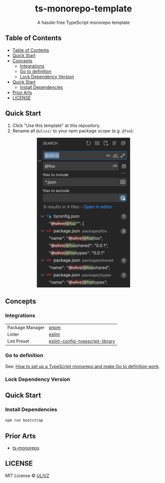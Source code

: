 <h1 align="center">ts-monorepo-template</h1>

<p align="center">
  A hassle-free TypeScript monorepo template
</p>

<!-- START doctoc generated TOC please keep comment here to allow auto update -->
<!-- DON'T EDIT THIS SECTION, INSTEAD RE-RUN doctoc TO UPDATE -->

## Table of Contents

- [Table of Contents](#table-of-contents)
- [Quick Start](#quick-start)
- [Concepts](#concepts)
  - [Integrations](#integrations)
  - [Go to definition](#go-to-definition)
  - [Lock Dependency Version](#lock-dependency-version)
- [Quick Start](#quick-start-1)
  - [Install Dependencies](#install-dependencies)
- [Prior Arts](#prior-arts)
- [LICENSE](#license)

<!-- END doctoc generated TOC please keep comment here to allow auto update -->

## Quick Start

1. Click "Use this template" at this repository.
2. Rename all `@ulivz/` to your npm package scope (e.g. `@foo`):

<p align="center">
  <img src="./media/replace-npm-scope.png" width="300">
</p>

## Concepts

### Integrations

|                 |                                                                                               |
| --------------- | --------------------------------------------------------------------------------------------- |
| Package Manager | [pnpm](https://pnpm.io/)                                                                      |
| Linter          | [eslint](https://pnpm.io/)                                                                    |
| Lint Preset     | [eslint-config-typescript-library](https://github.com/ulivz/eslint-config-typescript-library) |

### Go to definition

See: [How to set up a TypeScript monorepo and make Go to definition work](https://medium.com/@NiGhTTraX/how-to-set-up-a-typescript-monorepo-with-lerna-c6acda7d4559).

### Lock Dependency Version

## Quick Start

### Install Dependencies

```bash
npm run bootstrap
```

## Prior Arts

- [ts-monorepo](https://github.com/NiGhTTraX/ts-monorepo)

## LICENSE

MIT License © [ULIVZ](https://github.com/ulivz)
